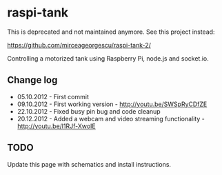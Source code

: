 raspi-tank
================

This is deprecated and not maintained anymore. See this project instead:

https://github.com/mirceageorgescu/raspi-tank-2/

Controlling a motorized tank using Raspberry Pi, node.js and socket.io.

Change log
-------------

* 05.10.2012 - First commit
* 09.10.2012 - First working version - http://youtu.be/SWSpRyCDfZE
* 22.10.2012 - Fixed busy pin bug and code cleanup
* 20.12.2012 - Added a webcam and video streaming functionality - http://youtu.be/l1RJf-XwoIE

TODO
-------------
Update this page with schematics and install instructions.
